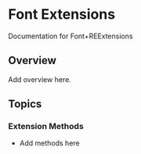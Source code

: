 # Font Extensions

Documentation for Font+REExtensions

## Overview

Add overview here.

## Topics

### Extension Methods

- Add methods here